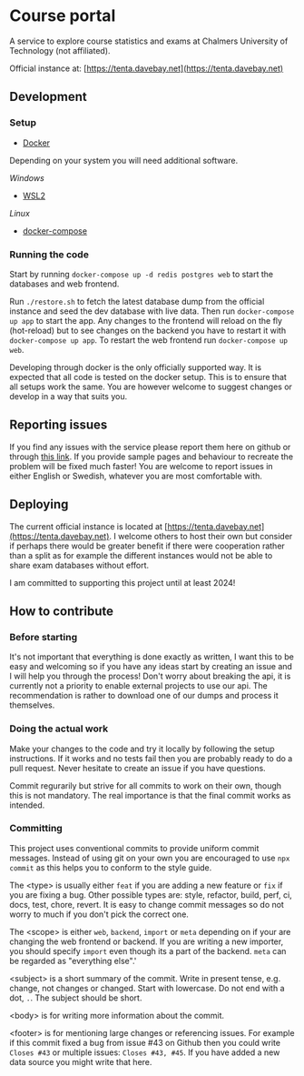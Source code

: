 # Course portal
A service to explore course statistics and exams at Chalmers University of Technology (not affiliated).

Official instance at: [https://tenta.davebay.net](https://tenta.davebay.net)

## Development
### Setup
 - [Docker](https://docs.docker.com/get-docker/)
 <!-- - [node and npm](https://docs.npmjs.com/downloading-and-installing-node-js-and-npm) -->

Depending on your system you will need additional software.

*Windows*
 - [WSL2](https://docs.microsoft.com/en-us/windows/wsl/install)

*Linux*
 - [docker-compose](https://docs.docker.com/compose/install/)

### Running the code
Start by running `docker-compose up -d redis postgres web` to start the databases and web frontend.

Run `./restore.sh` to fetch the latest database dump from the official instance and seed the dev database with live data. Then run `docker-compose up app` to start the app. Any changes to the frontend will reload on the fly (hot-reload) but to see changes on the backend you have to restart it with `docker-compose up app`. To restart the web frontend run `docker-compose up web`.

Developing through docker is the only officially supported way. It is expected that all code is tested on the docker setup. This is to ensure that all setups work the same. You are however welcome to suggest changes or develop in a way that suits you.

## Reporting issues
If you find any issues with the service please report them here on github or through [this link](https://tenta.davebay.net/feedback). If you provide sample pages and behaviour to recreate the problem will be fixed much faster! You are welcome to report issues in either English or Swedish, whatever you are most comfortable with.

## Deploying
The current official instance is located at [https://tenta.davebay.net](https://tenta.davebay.net). I welcome others to host their own but consider if perhaps there would be greater benefit if there were cooperation rather than a split as for example the different instances would not be able to share exam databases without effort.

I am committed to supporting this project until at least 2024!

## How to contribute

### Before starting
It's not important that everything is done exactly as written, I want this to be easy and welcoming so if you have any ideas start by creating an issue and I will help you through the process! Don't worry about breaking the api, it is currently not a priority to enable external projects to use our api. The recommendation is rather to download one of our dumps and process it themselves.

### Doing the actual work 
Make your changes to the code and try it locally by following the setup instructions. If it works and no tests fail then you are probably ready to do a pull request. Never hesitate to create an issue if you have questions.

Commit regurarily but strive for all commits to work on their own, though this is not mandatory. The real importance is that the final commit works as intended. 

### Committing
This project uses conventional commits to provide uniform commit messages. Instead of using git on your own you are encouraged to use `npx commit` as this helps you to conform to the style guide.

The \<type\> is usually either `feat` if you are adding a new feature or `fix` if you are fixing a bug. Other possible types are: style, refactor, build, perf, ci, docs, test, chore, revert. It is easy to change commit messages so do not worry to much if you don't pick the correct one.

The \<scope\> is either `web`, `backend`, `import` or `meta` depending on if your are changing the web frontend or backend. If you are writing a new importer, you should specify `import` even though its a part of the backend. `meta` can be regarded as "everything else".'

\<subject\> is a short summary of the commit. Write in present tense, e.g. change, not changes or changed. Start with lowercase. Do not end with a dot, `.`. The subject should be short.

\<body\> is for writing more information about the commit.

\<footer\> is for mentioning large changes or referencing issues. For example if this commit fixed a bug from issue #43 on Github then you could write `Closes #43` or multiple issues: `Closes #43, #45`. If you have added a new data source you might write that here.

